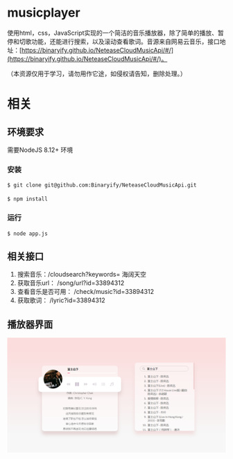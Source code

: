 # musicplayer

使用html，css，JavaScript实现的一个简洁的音乐播放器，除了简单的播放、暂停和切歌功能，还能进行搜索，以及滚动查看歌词。音源来自网易云音乐，接口地址：[https://binaryify.github.io/NeteaseCloudMusicApi/#/](https://binaryify.github.io/NeteaseCloudMusicApi/#/)。

（本资源仅用于学习，请勿用作它途，如侵权请告知，删除处理。）

# 相关

## 环境要求

需要NodeJS 8.12+ 环境

### 安装

    $ git clone git@github.com:Binaryify/NeteaseCloudMusicApi.git 

	$ npm install

### 运行
	
    $ node app.js

## 相关接口
	
1. 搜索音乐：/cloudsearch?keywords= 海阔天空
2. 获取音乐url： /song/url?id=33894312
3. 查看音乐是否可用： /check/music?id=33894312
4. 获取歌词： /lyric?id=33894312

## 播放器界面

![image](https://github.com/BloquearaLua/musicplayer/blob/master/images/appearance.png)
